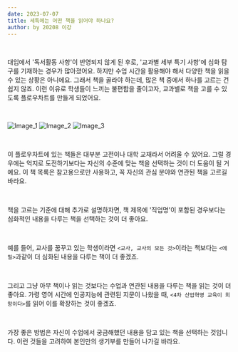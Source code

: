 ```yaml
---
date: 2023-07-07
title: 세특에는 어떤 책을 읽어야 하나요?
author: by 20208 이강
---
```


<br />

대입에서 '독서활동 사항'이 반영되지 않게 된 후로, '교과별 세부 특기 사항'에 심화 탐구를 기재하는 경우가 많아졌어요. 하지만 수업 시간을 활용해야 해서 다양한 책을 읽을 수 있는 상황은 아니에요. 그래서 책을 골라야 하는데, 많은 책 중에서 하나를 고르는 건 쉽지 않죠. 이런 이유로 학생들이 느끼는 불편함을 줄이고자, 교과별로 책을 고를 수 있도록 플로우차트를 만들게 되었어요.

<br />

![Image_1](/%EC%84%B8%ED%8A%B9%EC%97%90%EB%8A%94_%EC%96%B4%EB%96%A4_%EC%B1%85%EC%9D%84_%EC%9D%BD%EC%96%B4%EC%95%BC_%ED%95%98%EB%82%98%EC%9A%94_1.jpg)
![Image_2](/%EC%84%B8%ED%8A%B9%EC%97%90%EB%8A%94_%EC%96%B4%EB%96%A4_%EC%B1%85%EC%9D%84_%EC%9D%BD%EC%96%B4%EC%95%BC_%ED%95%98%EB%82%98%EC%9A%94_2.jpg)
![Image_3](/%EC%84%B8%ED%8A%B9%EC%97%90%EB%8A%94_%EC%96%B4%EB%96%A4_%EC%B1%85%EC%9D%84_%EC%9D%BD%EC%96%B4%EC%95%BC_%ED%95%98%EB%82%98%EC%9A%94_3.jpg)

<br />

이 플로우차트에 있는 책들은 대부분 고전이나 대학 교재라서 어려울 수 있어요. 그럴 경우에는 억지로 도전하기보다는 자신의 수준에 맞는 책을 선택하는 것이 더 도움이 될 거예요. 이 책 목록은 참고용으로만 사용하고, 꼭 자신의 관심 분야와 연관된 책을 고르길 바라요.

<br />

책을 고르는 기준에 대해 추가로 설명하자면, 책 제목에 '직업명'이 포함된 경우보다는 심화적인 내용을 다루는 책을 선택하는 것이 더 좋아요.

<br />

예를 들어, 교사를 꿈꾸고 있는 학생이라면 `<교사, 교사의 모든 것>`이라는 책보다는 `<에밀>`과같이 더 심화된 내용을 다루는 책이 더 좋겠죠.

<br />

그리고 그냥 아무 책이나 읽는 것보다는 수업과 연관된 내용을 다루는 책을 읽는 것이 더 좋아요. 가령 영어 시간에 인공지능에 관련된 지문이 나왔을 때, `<4차 산업혁명 교육이 희망이다>`를 읽어 이를 확장하는 것이 좋겠죠.

<br />

가장 좋은 방법은 자신이 수업에서 궁금해했던 내용을 담고 있는 책을 선택하는 것입니다. 이런 것들을 고려하여 본인만의 생기부를 만들어 나가길 바라요.